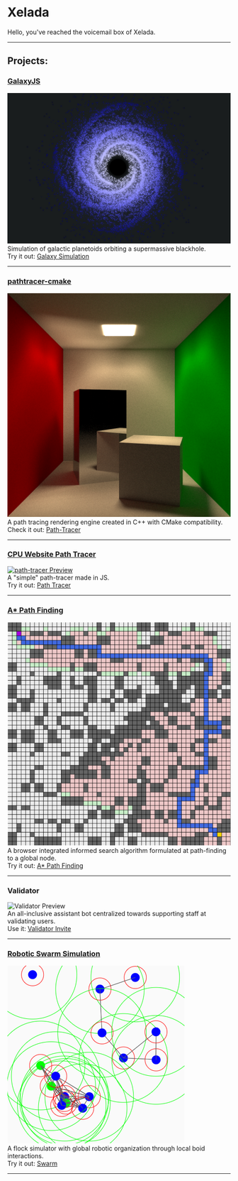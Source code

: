 # Xelada
Hello, you've reached the voicemail box of Xelada.

---

## Projects:

### <a href="https://github.com/Xeladarocks/galaxyjs/" target="blank">GalaxyJS</a>
<a href="https://xeladarocks.github.io/galaxyjs/" target="blank" id="img-wrap">
	<img alt="200k particles" src="https://github.com/Xeladarocks/galaxyjs/blob/master/imgs/ex2.png?raw=true">
</a>
<br>
Simulation of galactic planetoids orbiting a supermassive blackhole. <br />
Try it out: <a href="https://xeladarocks.github.io/galaxyjs/" target="blank">Galaxy Simulation</a>
<hr>


### <a href="https://github.com/Xeladarocks/pathtracer-cmake/" target="blank">pathtracer-cmake</a>
<a id="img-wrap">
	<img alt="Path-Tracer Preview" src="https://github.com/Xeladarocks/pathtracer-cmake/raw/master/imgs/Trophy3.png?raw=true">
</a>
<br>
A path tracing rendering engine created in C++ with CMake compatibility.<br />
Check it out: <a href="https://github.com/Xeladarocks/pathtracer-cmake/" target="blank">Path-Tracer</a>
<hr>


### <a href="https://github.com/Xeladarocks/path&#45;tracer/" target="blank">CPU Website Path Tracer</a>
<a href="https://xeladarocks.github.io/path&#45;tracer/" target="blank" id="img-wrap">
	<img alt="path-tracer Preview" src="https://github.com/Xeladarocks/xeladarocks.github.io/blob/master/imgs/path-tracerEx1.png?raw=true">
</a>
<br>
A "simple" path-tracer made in JS. <br />
Try it out: <a href="https://xeladarocks.github.io/path&#45;tracer/" target="blank">Path Tracer</a>
<hr>


### <a href="https://github.com/Xeladarocks/astar/" target="blank">A* Path Finding</a>
<a href="https://xeladarocks.github.io/astar/" target="blank" id="img-wrap">
	<img alt="A* Preview" src="https://github.com/Xeladarocks/astar/blob/master/imgs/Screenshot%202020-09-22%20125514.png?raw=true">
</a>
<br>
A browser integrated informed search algorithm formulated at path-finding to a global node. <br />
Try it out: <a href="https://xeladarocks.github.io/astar/" target="blank">A* Path Finding</a>
<hr>


### <a>Validator</a>
<a id="img-wrap">
	<img alt="Validator Preview" src="https://imgur.com/a/yzD8vE3">
</a>
<br>
An all-inclusive assistant bot centralized towards supporting staff at validating users.<br />
Use it: <a href="https://discord.com/api/oauth2/authorize?client_id=740630232037326878&permissions=537192513&scope=bot" target="blank">Validator Invite</a>
<hr>


### <a href="https://github.com/Xeladarocks/swarm/" target="blank">Robotic Swarm Simulation</a>
<a href="https://xeladarocks.github.io/swarm/" target="blank" id="img-wrap">
	<img alt="Swarm Preview" src="https://github.com/Xeladarocks/swarm/blob/master/imgs/download%20(15).png?raw=true">
</a>
<br>
A flock simulator with global robotic organization through local boid interactions.<br />
Try it out: <a href="https://xeladarocks.github.io/swarm/" target="blank">Swarm</a>
<hr>

